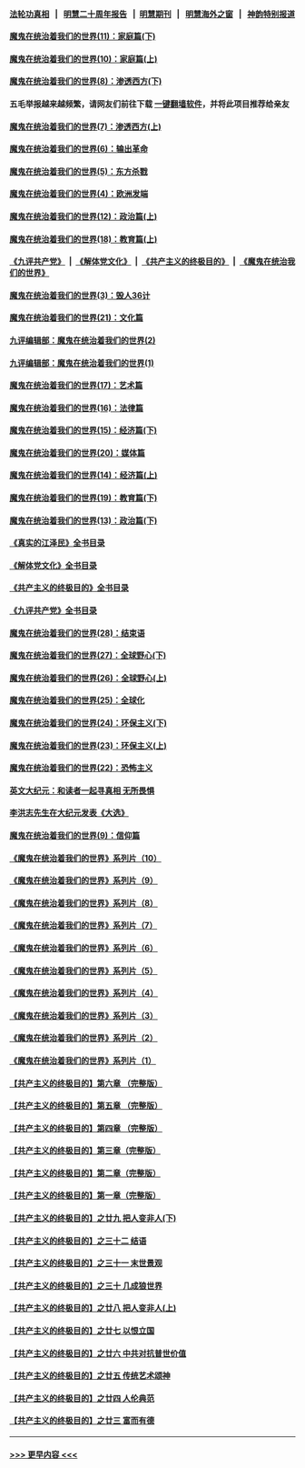 #### [法轮功真相](https://github.com/gfw-breaker/truth/blob/master/README.md?t=0) &nbsp;&nbsp;|&nbsp;&nbsp; [明慧二十周年报告](https://github.com/gfw-breaker/mh-reports/blob/master/README.md?t=0) &nbsp;&nbsp;|&nbsp;&nbsp;[明慧期刊](https://github.com/gfw-breaker/mh-qikan) &nbsp;&nbsp;|&nbsp;&nbsp; [明慧海外之窗](https://github.com/gfw-breaker/mh-news/blob/master/README.md?t=0) &nbsp;&nbsp;|&nbsp;&nbsp; [神韵特别报道](https://github.com/gfw-breaker/mh-news/blob/master/shenyun.md?t=0)
#### [魔鬼在统治着我们的世界(11)：家庭篇(下)](../pages/nsc422/n10440961.md?t=12210043) 
#### [魔鬼在统治着我们的世界(10)：家庭篇(上)](../pages/nsc422/n10435448.md?t=12210043) 
#### [魔鬼在统治着我们的世界(8)：渗透西方(下)](../pages/nsc422/n10429603.md?t=12210043) 
#### 五毛举报越来越频繁，请网友们前往下载 [一键翻墙软件](https://github.com/gfw-breaker/ssr-accounts)，并将此项目推荐给亲友
#### [魔鬼在统治着我们的世界(7)：渗透西方(上)](../pages/nsc422/n10426013.md?t=12210043) 
#### [魔鬼在统治着我们的世界(6)：输出革命](../pages/nsc422/n10421536.md?t=12210043) 
#### [魔鬼在统治着我们的世界(5)：东方杀戮](../pages/nsc422/n10417707.md?t=12210043) 
#### [魔鬼在统治着我们的世界(4)：欧洲发端](../pages/nsc422/n10414890.md?t=12210043) 
#### [魔鬼在统治着我们的世界(12)：政治篇(上)](../pages/nsc422/n10444576.md?t=12210043) 
#### [魔鬼在统治着我们的世界(18)：教育篇(上)](../pages/nsc422/n10526970.md?t=12210043) 
#### [《九评共产党》](https://github.com/begood0513/9ping.md/blob/master/README.md) &nbsp;|&nbsp; [《解体党文化》](../../../../jtdwh.md/blob/master/README.md)  &nbsp;|&nbsp; [《共产主义的终极目的》](../../../../gczydzjmd.md/blob/master/README.md) &nbsp;|&nbsp; [《魔鬼在统治我们的世界》](../../../../mgztzwmdsj.md/blob/master/README.md) 
#### [魔鬼在统治着我们的世界(3)：毁人36计](../pages/nsc422/n10411583.md?t=12210043) 
#### [魔鬼在统治着我们的世界(21)：文化篇](../pages/nsc422/n10597706.md?t=12210043) 
#### [九评编辑部：魔鬼在统治着我们的世界(2)](../pages/nsc422/n10410036.md?t=12210043) 
#### [九评编辑部：魔鬼在统治着我们的世界(1)](../pages/nsc422/n10406825.md?t=12210043) 
#### [魔鬼在统治着我们的世界(17)：艺术篇](../pages/nsc422/n10499093.md?t=12210043) 
#### [魔鬼在统治着我们的世界(16)：法律篇](../pages/nsc422/n10485969.md?t=12210043) 
#### [魔鬼在统治着我们的世界(15)：经济篇(下)](../pages/nsc422/n10469975.md?t=12210043) 
#### [魔鬼在统治着我们的世界(20)：媒体篇](../pages/nsc422/n10586579.md?t=12210043) 
#### [魔鬼在统治着我们的世界(14)：经济篇(上)](../pages/nsc422/n10457370.md?t=12210043) 
#### [魔鬼在统治着我们的世界(19)：教育篇(下)](../pages/nsc422/n10564808.md?t=12210043) 
#### [魔鬼在统治着我们的世界(13)：政治篇(下)](../pages/nsc422/n10448270.md?t=12210043) 
#### [《真实的江泽民》全书目录](../pages/nsc422/n13721399.md?t=12210043) 
#### [《解体党文化》全书目录](../pages/nsc422/n13721157.md?t=12210043) 
#### [《共产主义的终极目的》全书目录](../pages/nsc422/n13721048.md?t=12210043) 
#### [《九评共产党》全书目录](../pages/nsc422/n13708085.md?t=12210043) 
#### [魔鬼在统治着我们的世界(28)：结束语](../pages/nsc422/n10936246.md?t=12210043) 
#### [魔鬼在统治着我们的世界(27)：全球野心(下)](../pages/nsc422/n10928319.md?t=12210043) 
#### [魔鬼在统治着我们的世界(26)：全球野心(上)](../pages/nsc422/n10900318.md?t=12210043) 
#### [魔鬼在统治着我们的世界(25)：全球化](../pages/nsc422/n10788205.md?t=12210043) 
#### [魔鬼在统治着我们的世界(24)：环保主义(下)](../pages/nsc422/n10695307.md?t=12210043) 
#### [魔鬼在统治着我们的世界(23)：环保主义(上)](../pages/nsc422/n10688613.md?t=12210043) 
#### [魔鬼在统治着我们的世界(22)：恐怖主义](../pages/nsc422/n10614727.md?t=12210043) 
#### [英文大纪元：和读者一起寻真相 无所畏惧](../pages/nsc422/n12542027.md?t=12210043) 
#### [李洪志先生在大纪元发表《大选》](../pages/nsc422/n12534746.md?t=12210043) 
#### [魔鬼在统治着我们的世界(9)：信仰篇](../pages/nsc422/n10432159.md?t=12210043) 
#### [《魔鬼在统治着我们的世界》系列片（10）](../pages/nsc422/n12292670.md?t=12210043) 
#### [《魔鬼在统治着我们的世界》系列片（9）](../pages/nsc422/n12290859.md?t=12210043) 
#### [《魔鬼在统治着我们的世界》系列片（8）](../pages/nsc422/n12287445.md?t=12210043) 
#### [《魔鬼在统治着我们的世界》系列片（7）](../pages/nsc422/n12283425.md?t=12210043) 
#### [《魔鬼在统治着我们的世界》系列片（6）](../pages/nsc422/n12282314.md?t=12210043) 
#### [《魔鬼在统治着我们的世界》系列片（5）](../pages/nsc422/n12281419.md?t=12210043) 
#### [《魔鬼在统治着我们的世界》系列片（4）](../pages/nsc422/n12274024.md?t=12210043) 
#### [《魔鬼在统治着我们的世界》系列片（3）](../pages/nsc422/n12271322.md?t=12210043) 
#### [《魔鬼在统治着我们的世界》系列片（2）](../pages/nsc422/n12269049.md?t=12210043) 
#### [《魔鬼在统治着我们的世界》系列片（1）](../pages/nsc422/n12267575.md?t=12210043) 
#### [【共产主义的终极目的】第六章 （完整版）](../pages/nsc422/n11428913.md?t=12210043) 
#### [【共产主义的终极目的】第五章 （完整版）](../pages/nsc422/n11428912.md?t=12210043) 
#### [【共产主义的终极目的】第四章 （完整版）](../pages/nsc422/n11428907.md?t=12210043) 
#### [【共产主义的终极目的】第三章（完整版）](../pages/nsc422/n11428848.md?t=12210043) 
#### [【共产主义的终极目的】第二章（完整版）](../pages/nsc422/n11428831.md?t=12210043) 
#### [【共产主义的终极目的】第一章（完整版）](../pages/nsc422/n11417651.md?t=12210043) 
#### [【共产主义的终极目的】之廿九 把人变非人(下)](../pages/nsc422/n11344140.md?t=12210043) 
#### [【共产主义的终极目的】之三十二 结语](../pages/nsc422/n11360535.md?t=12210043) 
#### [【共产主义的终极目的】之三十一 末世景观](../pages/nsc422/n11351129.md?t=12210043) 
#### [【共产主义的终极目的】之三十 几成狼世界](../pages/nsc422/n11348280.md?t=12210043) 
#### [【共产主义的终极目的】之廿八 把人变非人(上)](../pages/nsc422/n11340492.md?t=12210043) 
#### [【共产主义的终极目的】之廿七 以恨立国](../pages/nsc422/n11336944.md?t=12210043) 
#### [【共产主义的终极目的】之廿六 中共对抗普世价值](../pages/nsc422/n11324785.md?t=12210043) 
#### [【共产主义的终极目的】之廿五 传统艺术颂神](../pages/nsc422/n11296396.md?t=12210043) 
#### [【共产主义的终极目的】之廿四 人伦典范](../pages/nsc422/n11296397.md?t=12210043) 
#### [【共产主义的终极目的】之廿三 富而有德](../pages/nsc422/n11283598.md?t=12210043) 

----
#### [ >>> 更早内容 <<< ](../indexes/nsc422-earlier.md)
